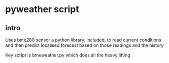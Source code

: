 # pyweather script

## intro
Uses bme280 sensor a python library, included, to read current conditions and then predict localised forecast based on those readings and the history

Key script is bmeweather.py which does all the heavy lifting


